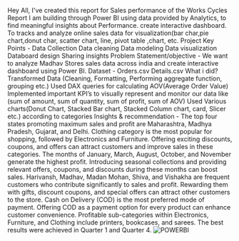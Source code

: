 Hey All, I've created this report for Sales performance of the Works Cycles Report I am building through Power BI using data provided by Analytics, to find meaningful insights about Performance. create interactive dashboard. To tracks and analyze online sales data for visualization(bar char,pie chart,donut char, scatter chart, line, pivot table ,chart, etc.
Project Key Points - Data Collection Data cleaning Data modeling Data visualization Databoard design Sharing insights Problem Statement/objective - We want to analyze Madhav Stores sales data across india and create interactive dashboard using Power BI.
Dataset - Orders.csv Details.csv What i did? Transformed Data (Cleaning, Formatting, Performing aggregate function, grouping etc.)
Used DAX queries for calculating AOV(Average Order Value)
Implemented important KPI’s to visually represent and monitor our data like (sum of amount, sum of quantity, sum of profit, sum of AOV)
Used Various charts(Donut Chart, Stacked Bar chart, Stacked Column chart, card, Slicer etc.) according to categories
Insights & recommendation - The top four states promoting maximum sales and profit are Maharashtra, Madhya Pradesh, Gujarat, and Delhi.
Clothing category is the most popular for shopping, followed by Electronics and Furniture. Offering exciting discounts, coupons, and offers can attract customers and improve sales in these categories.
The months of January, March, August, October, and November generate the highest profit. Introducing seasonal collections and providing relevant offers, coupons, and discounts during these months can boost sales.
Harivansh, Madhav, Madan Mohan, Shiva, and Vishakha are frequent customers who contribute significantly to sales and profit. Rewarding them with gifts, discount coupons, and special offers can attract other customers to the store.
Cash on Delivery (COD) is the most preferred mode of payment. Offering COD as a payment option for every product can enhance customer convenience.
Profitable sub-categories within Electronics, Furniture, and Clothing include printers, bookcases, and sarees. The best results were achieved in Quarter 1 and Quarter 4.
![POWERBI](https://github.com/user-attachments/assets/8b17d755-d38f-4df3-9a68-02b6443743ed)

